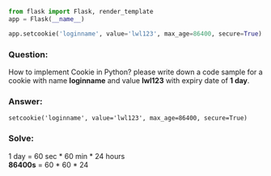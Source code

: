 ```python
from flask import Flask, render_template
app = Flask(__name__)

app.setcookie('loginname', value='lwl123', max_age=86400, secure=True)
```
### Question: 
How to implement Cookie in Python? please write down a code sample for a cookie with name **loginname** and value **lwl123** with expiry date of **1 day**. 

### Answer:
```setcookie('loginname', value='lwl123', max_age=86400, secure=True)```

### Solve: 
1 day = 60 sec * 60 min * 24 hours \
**86400s** = 60 * 60 * 24